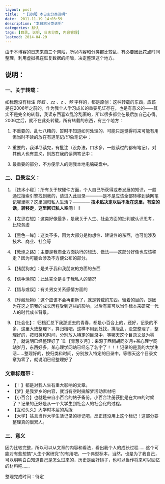 ```yaml
---
layout: post
title:  "【说明】本日志分类说明"
date:  2011-11-19 14:03:59
description: "本日志分类说明"
categories: 默认
tags: [目录, 说明, 日志分类, 内容管理]
lastmod: 2014-04-29
---
```


由于本博客的日志来自三个网站，所以内容和分类都比较乱，有必要因此花点时间整理，利用虚拟机在恢复数据的间隙，决定整理这个地方。

## 说明： ##

### 一、关于转载： ###

如标题没有标注 *转载* 、*zz* 、*z* 、*转* 字样的，都是原创：这种转载的东西，应该是在2006年之前的，作为我个人学习成长的重要见证存在，也是有意义的——其实不是完全的转载，我读东西喜欢乱涂乱画的，所以很多都会在最后加自己心得。2006之后，就不在此处转载，所有转载的东西，有三个地方：

1. 不重要的、乱七八糟的、暂时不知道如何处理的、可能只是觉得将来可能有用但当时不读的放在有道笔记/印象笔记中；

2. 重要的，我详尽读完，有批注（没办法，口水多，一般读过的都有笔记），对其他人也有意义，则放在我的读网笔记中；

3. 最重要的部分，不方便示人的则我本地电脑硬盘中。

### 二、目录定义： ###

1. 〖技术小窥〗：所有关于软硬件方面，个人自己所获得或者发展的知识，一般通过搜索引擎找到我的，请进入此目录————是不是应该全部转移到读网笔记哪里呢？这里回归私人生活？———— **技术贴决定以后不发在这里，有空的话，转移走，这里回归私人空间！！**
2. 【左思右想】：这类好像最多，是我关于人生、社会方面的批判或认识思考，比较务虚
3. 【黑色一眸】：这类不多，因为大部分是构想性、建设性的东西，也可能涉及技术、商业、社会等
4. 【敦煌之路】：主要是我商业方面执行的想法、做法——这部分好像也应该移走？因为可能会涉及不方便公布的部分。
5. 【猪朋狗友】：是关于我和我朋友的方面的东西
6. 【信手涂鸦】：此处完全是关于我私人的情况
7. 【悟与或误】：有关男女关系感情方面的
8. 《珍藏玩物》：这个应该不会再更新了，就是转载的东西。留着的目的，是因为在这之前我的成长历程受到这些的影响，以后有空可以当作标本来研究一代人的时代成长背景。

9. 【社会化】： 归档汇总下我那逝去的青春，都是小百合上的，还好，记录的不多，这里大致整理下，算归档吧，这样不用到处找，排版乱，没空整理了，整理好的，按归类和时间，分别放入特定的目录中，等哪天这个目录文章为零了，就说明已经整理好了
10.【青葱岁月】：来源于西祠胡同岁月+某心理学网站岁月，东西好多，某心理学网站已经忘了名字了！！！记录的是我的大学生活……整理好的，按归类和时间，分别放入特定的目录中，等哪天这个目录文章为零了，就说明已经整理好了

### 文章标题带： ###

+ 【！】都是对我人生有重大影响的文章。
+ 【梦】是我梦乡的内容，就当有空时搞解梦活动素材吧
+ 【小百合】也就是来自小百合的帖子备份，小百合注册获批是在大四的时候了？记录的正好是从一个大学生到社会人的社会化的过程。
+ 【互动久久】大学时本届的系版
+ 【大学】姑且当作大学生活记录的标记吧，反正还没用上这个标记！这部分要整理真的很累人。

### 三、意义 ###

因为比较完整，所以可以从文章的内容和看法，看出我个人的成长过程……这个可能对有些想搞“人生个案研究”的有用吧，一个典型标本，当然，也是为了我自己，可以明明白白知道自己是怎么过来的，历史是面好镜子，也可以当作将来可以回忆的材料吧……

整理完成时间：待定


